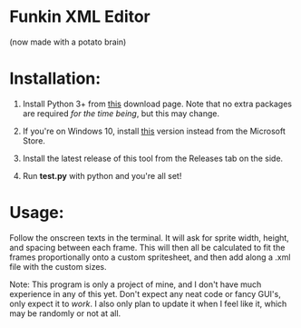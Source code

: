 # Funkin XML Editor
(now made with a potato brain)

# Installation:
1. Install Python 3+ from [this](https://www.python.org/downloads/) download page. Note that no extra packages are required *for the time being*, but this may change.
2. If you're on Windows 10, install [this](https://www.microsoft.com/en-us/p/python-39/9p7qfqmjrfp7) version instead from the Microsoft Store.

3. Install the latest release of this tool from the Releases tab on the side.

4. Run **test.py** with python and you're all set!

# Usage:
Follow the onscreen texts in the terminal. It will ask for sprite width, height, and spacing between each frame. This will then all be calculated to fit the frames proportionally onto a custom spritesheet, and then add along a .xml file with the custom sizes.

Note: This program is only a project of mine, and I don't have much experience in any of this yet. Don't expect any neat code or fancy GUI's, only expect it to *work*. I also only plan to update it when I feel like it, which may be randomly or not at all.
